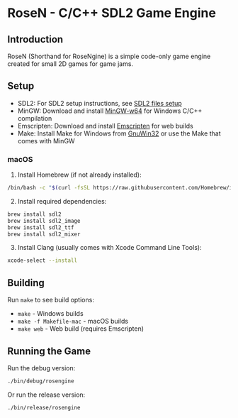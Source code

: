# RoseN - C/C++ SDL2 Game Engine

## Introduction

RoseN (Shorthand for RoseNgine) is a simple code-only game engine created for small 2D games for game jams.

## Setup

- SDL2: For SDL2 setup instructions, see [SDL2 files setup](include/readme.md)
- MinGW: Download and install [MinGW-w64](https://www.mingw-w64.org/downloads/) for Windows C/C++ compilation
- Emscripten: Download and install [Emscripten](https://emscripten.org/docs/getting_started/downloads.html) for web builds
- Make: Install Make for Windows from [GnuWin32](http://gnuwin32.sourceforge.net/packages/make.htm) or use the Make that comes with MinGW

### macOS

1. Install Homebrew (if not already installed):

```bash
/bin/bash -c "$(curl -fsSL https://raw.githubusercontent.com/Homebrew/install/HEAD/install.sh)"
```

2. Install required dependencies:

```bash
brew install sdl2
brew install sdl2_image
brew install sdl2_ttf
brew install sdl2_mixer
```

3. Install Clang (usually comes with Xcode Command Line Tools):

```bash
xcode-select --install
```

## Building

Run `make` to see build options:

- `make` - Windows builds
- `make -f Makefile-mac` - macOS builds
- `make web` - Web build (requires Emscripten)

## Running the Game

Run the debug version:

```bash
./bin/debug/rosengine
```

Or run the release version:

```bash
./bin/release/rosengine
```
